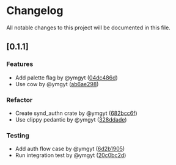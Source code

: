 # Changelog

All notable changes to this project will be documented in this file.

## [0.1.1]

### Features

- Add palette flag by @ymgyt ([04dc486d](04dc486d0ab3043e021e164e70f5fe081e3c464d))
- Use cow by @ymgyt ([ab6ae298](ab6ae298abeda1d7d3c67939bc70f0d2269e8654))

### Refactor

- Create synd_authn crate by @ymgyt ([682bcc6f](682bcc6ff3c035be566dea99d2487e0173537c8d))
- Use clippy pedantic by @ymgyt ([328ddade](328ddadebbad5381271c5e84cce2d6888252e70c))

### Testing

- Add auth flow case by @ymgyt ([6d2b1905](6d2b1905d9b06bd9ed670f210cd590f89405c37c))
- Run integration test by @ymgyt ([20c0bc2d](20c0bc2d31a938d3103fafedba5a10b4a9bba9ae))

<!-- generated by git-cliff -->
